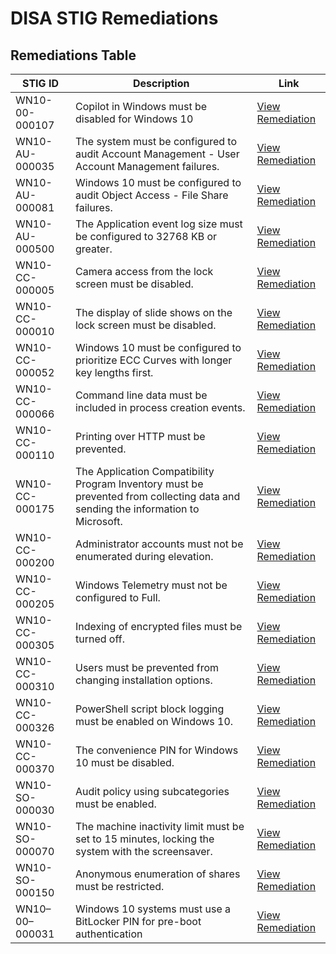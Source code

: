# DISA STIG Remediations

## Remediations Table

| STIG ID               | Description                                                | Link                   |
|-----------------------|------------------------------------------------------------|------------------------|
| WN10-00-000107 | Copilot in Windows must be disabled for Windows 10         | [View Remediation](https://github.com/levyborromeo/STIGS/blob/18860ce51109b59c4a691c43c4cdda35ff4460eb/Remediation_WN10-00-000107.ps1) |
| WN10-AU-000035 | The system must be configured to audit Account Management - User Account Management failures. | [View Remediation](https://github.com/levyborromeo/STIGS/blob/ed52a96cb6399c1ba1b50f75393dd099cae1918b/Remediation_WN10-AU-000035.ps1) |
| WN10-AU-000081 | Windows 10 must be configured to audit Object Access - File Share failures. | [View Remediation](https://github.com/levyborromeo/STIGS/blob/c3743ad166f29b87514a5bbb5d5110f372b21b4b/Remediation_WN10-AU-000081.ps1) |
| WN10-AU-000500 | The Application event log size must be configured to 32768 KB or greater. | [View Remediation](https://github.com/levyborromeo/STIGS/blob/c3743ad166f29b87514a5bbb5d5110f372b21b4b/Remediation_WN10-AU-000500.ps1) |
| WN10-CC-000005 | Camera access from the lock screen must be disabled. | [View Remediation](https://github.com/levyborromeo/STIGS/blob/c3743ad166f29b87514a5bbb5d5110f372b21b4b/Remediation_WN10-CC-000005.ps1) |
| WN10-CC-000010 | The display of slide shows on the lock screen must be disabled. | [View Remediation](https://github.com/levyborromeo/STIGS/blob/7784ac12c60768d18f284d02414429fbd070fd0c/Remediation_WN10-CC-000010.ps1) |
| WN10-CC-000052 | Windows 10 must be configured to prioritize ECC Curves with longer key lengths first. | [View Remediation](https://github.com/levyborromeo/STIGS/blob/a263f10641b890a00b2ae084c37e97483d924f49/Remediation_WN10-CC-000052.ps1) |
| WN10-CC-000066 | Command line data must be included in process creation events. | [View Remediation](https://github.com/levyborromeo/STIGS/blob/770b6c683bd102498209d69ec826c367a19a9cf6/Remediation_WN10-CC-000066.ps1) |
| WN10-CC-000110 | Printing over HTTP must be prevented. | [View Remediation](https://github.com/levyborromeo/STIGS/blob/403605956ddf97808e8041daa6247af852ceacf7/Remediation_WN10-CC-000110.ps1) |
| WN10-CC-000175 | The Application Compatibility Program Inventory must be prevented from collecting data and sending the information to Microsoft. | [View Remediation](https://github.com/levyborromeo/STIGS/blob/5e043e42214ecc4d06fb4f496e1e17d8cb0db216/Remediation_WN10-CC-000175.ps1) |
| WN10-CC-000200 | Administrator accounts must not be enumerated during elevation. | [View Remediation](https://github.com/levyborromeo/STIGS/blob/c35f8c6e22ee6ab34ee725007f75b055594331b8/Remediation_WN10-CC-000200.ps1) |
| WN10-CC-000205 | Windows Telemetry must not be configured to Full. | [View Remediation](https://github.com/levyborromeo/STIGS/blob/cd58aebb873870651b63afdc6467e446402cadd5/Remediation_WN10-CC-000205.ps1) |
| WN10-CC-000305 | Indexing of encrypted files must be turned off. | [View Remediation](https://github.com/levyborromeo/STIGS/blob/03da6ec0e8267c76ae69bf4ff409e8c172859755/Remediation_WN10-CC-000305.ps1) |
| WN10-CC-000310 | Users must be prevented from changing installation options. | [View Remediation](https://github.com/levyborromeo/STIGS/blob/1acc4f0c934764b71903f6bd48e66ede12de7154/Remediation_WN10-CC-000310.ps1) |
| WN10-CC-000326 | PowerShell script block logging must be enabled on Windows 10. | [View Remediation](https://github.com/levyborromeo/STIGS/blob/b1278b1d7a31cbb6bb7e1d1d7c3581b61d6573dd/Remediation_WN10-CC-000326.ps1) |
| WN10-CC-000370 | The convenience PIN for Windows 10 must be disabled. | [View Remediation](https://github.com/levyborromeo/STIGS/blob/c5eff631d670808c5a00085c5feb290aa65da61b/Remediation_WN10-CC-000370.ps1) |
| WN10-SO-000030 | Audit policy using subcategories must be enabled. | [View Remediation](https://github.com/levyborromeo/STIGS/blob/88e064c5ceca4191bb5cdf0960a661060df7e9c4/Remediation_WN10-SO-000030.ps1) |
| WN10-SO-000070 | The machine inactivity limit must be set to 15 minutes, locking the system with the screensaver. | [View Remediation](https://github.com/levyborromeo/STIGS/blob/72b94ac12681fd6193f79d3bfe8141f93514b8c4/Remediation_WN10-SO-000070.ps1) |
| WN10-SO-000150 | Anonymous enumeration of shares must be restricted. | [View Remediation](https://github.com/levyborromeo/STIGS/blob/95150926e9fa75f20fce6dce2f5f7ff586c6d682/Remediation_WN10-SO-000150.ps1) |
| WN10–00–000031 | Windows 10 systems must use a BitLocker PIN for pre-boot authentication | [View Remediation](https://github.com/levyborromeo/STIGS/blob/a44bc77b263e1d0b3271a6eeae7ae6d937aacc40/Remediation_WN10%E2%80%9300%E2%80%93000031.ps1) |

